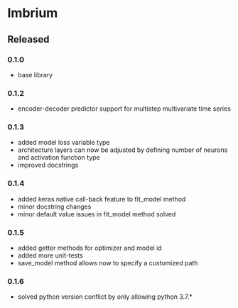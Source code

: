 # Imbrium

## Released

### 0.1.0

- base library

### 0.1.2

- encoder-decoder predictor support for multistep multivariate time series

### 0.1.3

- added model loss variable type
- architecture layers can now be adjusted by defining number of neurons and
activation function type
- improved docstrings

### 0.1.4

- added keras native call-back feature to fit_model method
- minor docstring changes
- minor default value issues in fit_model method solved

### 0.1.5

- added getter methods for optimizer and model id
- added more unit-tests
- save_model method allows now to specify a customized path

### 0.1.6

- solved python version conflict by only allowing python 3.7.*
